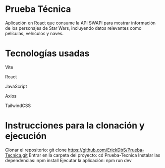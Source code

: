 # Prueba Técnica

Aplicación en React que consume la API SWAPI para mostrar información de los personajes de Star Wars, incluyendo datos relevantes como películas, vehículos y naves.

# Tecnologías usadas

Vite

React

JavaScript

Axios

TailwindCSS

# Instrucciones para la clonación y ejecución
Clonar el repositorio: git clone https://github.com/ErickDbS/Prueba-Tecnica.git
Entrar en la carpeta del proyecto: cd Prueba-Tecnica
Instalar las dependencias: npm install
Ejecutar la aplicación: npm run dev



